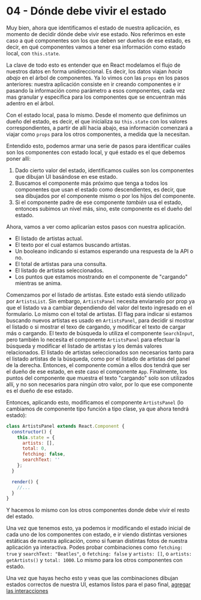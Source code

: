 # 04 - Dónde debe vivir el estado

Muy bien, ahora que identificamos el estado de nuestra aplicación, es momento de decidir dónde debe vivir ese estado. Nos referimos en este caso a qué componentes son los que deben ser dueños de ese estado, es decir, en qué componentes vamos a tener esa información como estado local, con `this.state`.

La clave de todo esto es entender que en React modelamos el flujo de nuestros datos en forma unidireccional. Es decir, los datos viajan _hacia abajo_ en el árbol de componentes. Ya lo vimos con las `props` en los pasos anteriores: nuestra aplicación consiste en ir creando componentes e ir pasando la información como parámetro a esos componentes, cada vez mas granular y específica para los componentes que se encuentran más adentro en el árbol.

Con el estado local, pasa lo mismo. Desde el momento que definimos un dueño del estado, es decir, el que inicializa su `this.state` con los valores correspondientes, a partir de allí hacia abajo, esa información comenzará a viajar como `props` para los otros componentes, a medida que la necesitan.

Entendido esto, podemos armar una serie de pasos para identificar cuáles son los componentes con estado local, y qué estado es el que debemos poner allí:

1. Dado cierto valor del estado, identificamos cuáles son los componentes que dibujan UI basándose en ese estado.
2. Buscamos el componente más próximo que tenga a todos los componentes que usan el estado como descendientes, es decir, que sea dibujados por el componente mismo o por los hijos del componente.
3. Si el componente padre de ese componente _también_ usa el estado, entonces subimos un nivel más, sino, este componente es el dueño del estado.

Ahora, vamos a ver como aplicarían estos pasos con nuestra aplicación.

* El listado de artistas actual.
* El texto por el cual estamos buscando artistas.
* Un booleano indicando si estamos esperando una respuesta de la API o no.
* El total de artistas para una consulta.
* El listado de artistas seleccionados.
* Los puntos que estamos mostrando en el componente de "cargando" mientras se anima.

Comenzamos por el listado de artistas. Este estado está siendo utilizado por `ArtistsList`. Sin embargo, `ArtistsPanel` necesita enviarselo por prop ya que el listado va a cambiar dependiendo del valor del texto ingresado en el formulario. Lo mismo con el total de artistas. El flag para indicar si estamos buscando nuevos artistas es usado en `ArtistsPanel`, para decidir si mostrar el listado o si mostrar el texo de cargando, y modificar el texto de cargar más o cargando. El texto de búsqueda lo utiliza el componente `SearchInput`, pero también lo necesita el componente `ArtistsPanel` para efectuar la búsqueda y modificar el listado de artistas y los demás valores relacionados. El listado de artistas seleccionados son necesarios tanto para el listado artistas de la búsqueda, como por el listado de artistas del panel de la derecha. Entonces, el componente común a ellos dos tendrá que ser el dueño de ese estado, en este caso el componente `App`. Finalmente, los puntos del componente que muestra el texto "cargando" solo son utilizados allí, y no son necesarios para ningún otro valor, por lo que ese componente es el dueño de ese estado.

Entonces, aplicando esto, modificamos el componente `ArtistsPanel` (lo cambiamos de componente tipo función a tipo clase, ya que ahora tendrá estado):

```jsx
class ArtistsPanel extends React.Component {
  constructor() {
    this.state = {
      artists: [],
      total: 0,
      fetching: false,
      searchText: ''
    };
  }

  render() {
    //...
  }
}
```

Y hacemos lo mismo con los otros componentes donde debe vivir el resto del estado.

Una vez que tenemos esto, ya podemos ir modificando el estado inicial de cada uno de los componentes con estado, e ir viendo distintas versiones estáticas de nuestra aplicación, como si fueran distintas fotos de nuestra aplicación ya interactiva. Podes probar combinaciones como `fetching: true` y `searchText: "Beatles"`, o `fetching: false` y `artists: []`, o `artists: getArtists()` y `total: 1000`. Lo mismo para los otros componentes con estado.

Una vez que hayas hecho esto y veas que las combinaciones dibujan estados correctos de nuestra UI, estamos listos para el paso final, [agregar las interacciones](./05-agregar-interacciones.md)